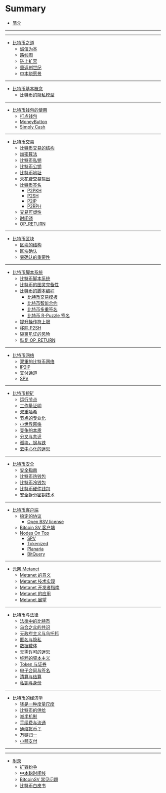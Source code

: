 # Summary

* [简介](README.md)

-----
<!-- * [序言](preface.md) -->

-----
* [比特币之道](chapter-philosophy/README.md)
    * [诚信为本](chapter-philosophy/honesty.md)
    * [路线图](chapter-philosophy/roadmap.md)
    * [链上扩容](chapter-philosophy/onchain-scaling.md)
    * [重返创世纪](chapter-philosophy/back-to-genesis.md)
    * [中本聪愿景](chapter-philosophy/vision-of-satoshi.md)

-----
* [比特币基本概念](chapter-how-bitcoin-works/README.md)
    * [比特币的隐私模型](chapter-how-bitcoin-works/privacy-model.md)
    <!-- * [比特币的架构](chapter-how-bitcoin-works/overview.md) -->
    <!-- * [比特币常见概念](chapter-how-bitcoin-works/basic-concept.md) -->

-----
* [比特币钱包的使用](chapter-wallet/README.md)
    <!-- * [钱包的备份和恢复](chapter-wallet/backup-and-restore.md) -->
    <!-- * [HD 钱包](chapter-wallet/hd-wallet.md) -->
    <!-- * [Paymail 协议](chapter-wallet/paymail.md) -->
    <!-- * [比特币钱包推荐](chapter-wallet/recommendations.md) -->
    * [打点钱包](chapter-wallet/ddpurse.md)
    * [MoneyButton](chapter-wallet/moneybutton.md)
    * [Simply Cash](chapter-wallet/simply-cash.md)

-----
* [比特币交易](chapter-transaction/README.md)
    * [比特币交易的结构](chapter-transaction/transaction-structure.md)
    * [加密算法](chapter-transaction/crypto-in-bitcoin.md)
    * [比特币私钥](chapter-transaction/private-key.md)
    * [比特币公钥](chapter-transaction/public-key.md)
    * [比特币地址](chapter-transaction/address.md)
    * [未花费交易输出](chapter-transaction/utxo.md)
    * [比特币签名](chapter-transaction/signature.md)
        * [P2PKH](chapter-transaction/p2pkh.md)
        * [P2SH](chapter-transaction/p2sh.md)
        * [P2IP](chapter-transaction/p2ip.md)
        * [P2RPH](chapter-transaction/p2rph.md)
    * [交易可塑性](chapter-network/malleability.md)
    * [时间锁](chapter-network/timelocks.md)
    * [OP_RETURN](chapter-network/op_return.md)
    <!-- * [广播交易](chapter-transaction/broadcast-transaction.md) -->

-----
* [比特币区块](chapter-block/README.md)
    * [区块的结构](chapter-block/block-structure.md)
    * [区块确认](chapter-block/block-confirmation.md)
    * [零确认的重要性](chapter-block/importance-of-zero-conf.md)

-----
* [比特币脚本系统](chapter-scripting/README.md)
    * [比特币脚本系统](chapter-scripting/overview.md)
    * [比特币的图灵完备性](chapter-scripting/turing-completeness.md)
    * [比特币的脚本编程](chapter-scripting/programming-in-script.md)
        * [比特币交易模板](chapter-scripting/template.md)
        * [比特币智能合约](chapter-scripting/smart-contract.md)
        * [比特币多重签名](chapter-scripting/multisig.md)
        * [比特币 R-Puzzle 签名](chapter-scripting/r-puzzle.md)
    * [提升操作符上限](chapter-scripting/raising-op-code-limits.md)
    * [移除 P2SH](chapter-scripting/sunsetting-p2sh.md)
    * [隔离见证的风险](chapter-scripting/danger-of-segwit.md)
    * [恢复 OP_RETURN](chapter-scripting/restoring-op_return.md)

-----
* [比特币网络](chapter-network/README.md)
    <!-- * [什么是点对点网络](chapter-network/peer-to-peer.md) -->
    * [双重的比特币网络](chapter-network/overlayed-bitcoin-network.md)
    * [IP2IP](chapter-network/ip2ip.md)
    * [支付通道](chapter-network/payment-channel.md)
    * [SPV](chapter-network/spv.md)

-----
* [比特币挖矿](chapter-mining/README.md)
    * [运行节点](chapter-mining/running-bitcoin-node.md)
    * [工作量证明](chapter-mining/proof-of-work.md)
    <!-- * [MinerID](chapter-mining/miner-id.md) -->
    * [双重哈希](chapter-mining/double-hash.md)
    * [节点的专业化](chapter-mining/professionalize.md)
    * [小世界网络](chapter-mining/small-world-network.md)
    * [竞争的本质](chapter-mining/competition.md)
    * [分叉与共识](chapter-mining/forks-and-consensus.md)
    * [孤块，钢与铁](chapter-mining/orphan-block.md)
    * [去中心化的迷思](chapter-mining/myths-of-decentralization.md)

-----
* [比特币安全](chapter-security/README.md)
    * [安全指南](chapter-security/security-policy.md)
    * [比特币热钱包](chapter-security/hot-storage.md)
    * [比特币冷钱包](chapter-security/cold-storage.md)
    * [比特币硬件钱包](chapter-security/hardwallet-storage.md)
    * [安全拆分密钥技术](chapter-security/secure-split-key.md)

-----
* [比特币客户端](chapter-client/README.md)
    * [稳定的协议](chapter-client/stable-protocol.md)
        * [Open BSV license](chapter-client/open-bsv-license.md)
    * [Bitcoin SV 客户端](chapter-client/bitcoin-sv-node.md)
    * [Nodes On Top](chapter-client/nodes-on-top.md)
        * [SPV](chapter-client/spv.md)
        * [Tokenized](chapter-client/tokenized.md)
        * [Planaria](chapter-client/planaria.md)
        * [BitQuery](chapter-client/bitquery.md)

-----
* [元网 Metanet](chapter-metanet/README.md)
    * [Metanet 的意义](chapter-metanet/why-metanet.md)
    * [Metanet 技术实现](chapter-metanet/specification.md)
    * [Metanet 开发者指南](chapter-metanet/developer-guide.md)
    * [Metanet 的应用](chapter-metanet/apps.md)
    * [Metanet 展望](chapter-metanet/prospect.md)

-----
* [比特币与法律](chapter-laws/README.md)
    * [法律中的比特币](chapter-laws/bitcoin-is-within-laws.md)
    * [乌合之众的共识](chapter-laws/consensus.md)
    * [无政府主义与乌托邦](chapter-laws/anarchism-and-utopia.md)
    * [匿名与隐私](chapter-laws/anonymity-and-privacy.md)
    * [数据载体](chapter-laws/data-carrier.md)
    * [无需许可的迷思](chapter-laws/myth-of-permissionless.md)
    * [纯粹的资本主义](chapter-laws/pure-capitalism.md)
    * [Token 与证券](chapter-laws/token-and-security.md)
    * [电子合同与签名](chapter-laws/signature-in-electronic-contract.md)
    * [清算与结算](chapter-laws/clearance-and-settlement.md)
    * [私钥与身份](chapter-laws/keys-and-identities.md)

-----
* [比特币的经济学](chapter-economics/README.md)
    * [钱是一种度量尺度](chapter-economics/money-is-measuring-stick.md)
    * [比特币的供给](chapter-economics/money-supply.md)
    * [减半机制](chapter-economics/halving.md)
    * [手续费与流通](chapter-economics/fees.md)
    * [通缩货币？](chapter-economics/deflation.md)
    * [万链归一](chapter-economics/the-global-chain.md)
    * [小额支付](chapter-economics/micropayment.md)

-----
<!-- * [致谢](acknowledgements.md) -->
<!-- * [词汇表](GLOSSARY.md) -->
<!-- * [更新日志](changelog.md) -->

-----
* [附录](appendix/README.md)
    * [扩容纷争](appendix/history-of-onchain-scaling.md)
    * [中本聪时间线](appendix/time-line-of-satoshi.md)
    * [BitcoinSV 常见问题](appendix/faq-of-bsv.md)
    * [比特币白皮书](appendix/bitcoin-whitepaper.md)

